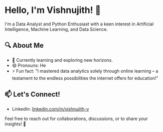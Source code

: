 # Hello, I'm Vishnujith! 👋

I'm a Data Analyst and Python Enthusiast with a keen interest in Artificial Intelligence, Machine Learning, and Data Science.

## 🔍 About Me

- 🌱 Currently learning and exploring new horizons.
- 😄 Pronouns: He
- ⚡ Fun fact: "I mastered data analytics solely through online learning – a testament to the endless possibilities the internet offers for education!"

## 📫 Let's Connect!

- LinkedIn: [linkedin.com/in/vishnujith-v](https://www.linkedin.com/in/vishnujith-v)

Feel free to reach out for collaborations, discussions, or to share your insights! 🚀


<!---
VishnujithVj is a ✨ special ✨ repository because its `README.md` (this file) appears on your GitHub profile.
You can click the Preview link to take a look at your changes.
--->
